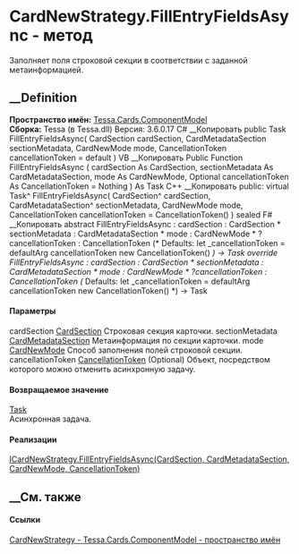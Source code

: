# CardNewStrategy.FillEntryFieldsAsync - метод
Заполняет поля строковой секции в соответствии с заданной метаинформацией.
##  __Definition
 **Пространство имён:**
[Tessa.Cards.ComponentModel](N_Tessa_Cards_ComponentModel.htm)  
 **Сборка:** Tessa (в Tessa.dll) Версия: 3.6.0.17
C# __Копировать
     public Task FillEntryFieldsAsync(
    	CardSection cardSection,
    	CardMetadataSection sectionMetadata,
    	CardNewMode mode,
    	CancellationToken cancellationToken = default
    )
VB __Копировать
     Public Function FillEntryFieldsAsync ( 
    	cardSection As CardSection,
    	sectionMetadata As CardMetadataSection,
    	mode As CardNewMode,
    	Optional cancellationToken As CancellationToken = Nothing
    ) As Task
C++ __Копировать
     public:
    virtual Task^ FillEntryFieldsAsync(
    	CardSection^ cardSection, 
    	CardMetadataSection^ sectionMetadata, 
    	CardNewMode mode, 
    	CancellationToken cancellationToken = CancellationToken()
    ) sealed
F# __Копировать
     abstract FillEntryFieldsAsync : 
            cardSection : CardSection * 
            sectionMetadata : CardMetadataSection * 
            mode : CardNewMode * 
            ?cancellationToken : CancellationToken 
    (* Defaults:
            let _cancellationToken = defaultArg cancellationToken new CancellationToken()
    *)
    -> Task 
    override FillEntryFieldsAsync : 
            cardSection : CardSection * 
            sectionMetadata : CardMetadataSection * 
            mode : CardNewMode * 
            ?cancellationToken : CancellationToken 
    (* Defaults:
            let _cancellationToken = defaultArg cancellationToken new CancellationToken()
    *)
    -> Task 
#### Параметры
cardSection [CardSection](T_Tessa_Cards_CardSection.htm)
    Строковая секция карточки.
sectionMetadata
[CardMetadataSection](T_Tessa_Cards_Metadata_CardMetadataSection.htm)
    Метаинформация по секции карточки.
mode [CardNewMode](T_Tessa_Cards_CardNewMode.htm)
    Способ заполнения полей строковой секции.
cancellationToken
[CancellationToken](https://learn.microsoft.com/dotnet/api/system.threading.cancellationtoken)
(Optional)
    Объект, посредством которого можно отменить асинхронную задачу.
#### Возвращаемое значение
[Task](https://learn.microsoft.com/dotnet/api/system.threading.tasks.task)  
Асинхронная задача.
#### Реализации
[ICardNewStrategy.FillEntryFieldsAsync(CardSection, CardMetadataSection,
CardNewMode,
CancellationToken)](M_Tessa_Cards_ComponentModel_ICardNewStrategy_FillEntryFieldsAsync.htm)  
##  __См. также
#### Ссылки
[CardNewStrategy - ](T_Tessa_Cards_ComponentModel_CardNewStrategy.htm)
[Tessa.Cards.ComponentModel - пространство
имён](N_Tessa_Cards_ComponentModel.htm)
